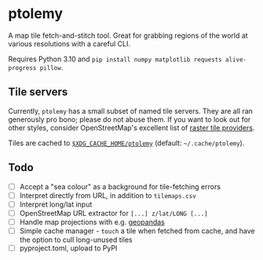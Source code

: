# ptolemy

A map tile fetch-and-stitch tool. Great for grabbing regions of the world at various resolutions with a careful CLI.

Requires Python 3.10 and `pip install numpy matplotlib requests alive-progress pillow`.

## Tile servers

Currently, `ptolemy` has a small subset of named tile servers. They are all ran generously pro bono; please do not abuse them. If you want to look out for other styles, consider OpenStreetMap's excellent list of [raster tile providers](https://wiki.openstreetmap.org/wiki/Raster_tile_providers).

Tiles are cached to [`$XDG_CACHE_HOME/ptolemy`](https://xdgbasedirectoryspecification.com) (default: `~/.cache/ptolemy`).

## Todo

- [ ] Accept a "sea colour" as a background for tile-fetching errors
- [ ] Interpret directly from URL, in addition to `tilemaps.csv`
- [ ] Interpret long/lat input
- [ ] OpenStreetMap URL extractor for `[...] z/lat/LONG [...]`
- [ ] Handle map projections with e.g. [geopandas](https://geopandas.org/en/stable/docs/user_guide/projections.html)
- [ ] Simple cache manager - `touch` a tile when fetched from cache, and have the option to cull long-unused tiles
- [ ] pyproject.toml, upload to PyPI